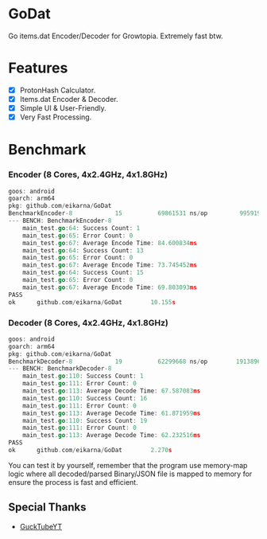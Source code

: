 # GoDat
Go items.dat Encoder/Decoder for Growtopia. Extremely fast btw.

# Features
- [X] ProtonHash Calculator.
- [X] Items.dat Encoder & Decoder.
- [X] Simple UI & User-Friendly.
- [X] Very Fast Processing.

# Benchmark
### Encoder (8 Cores, 4x2.4GHz, 4x1.8GHz)
```go
goos: android
goarch: arm64
pkg: github.com/eikarna/GoDat
BenchmarkEncoder-8            15          69861531 ns/op         9959195 B/op    756105 allocs/op
--- BENCH: BenchmarkEncoder-8
    main_test.go:64: Success Count: 1
    main_test.go:65: Error Count: 0
    main_test.go:67: Average Encode Time: 84.600834ms
    main_test.go:64: Success Count: 13
    main_test.go:65: Error Count: 0
    main_test.go:67: Average Encode Time: 73.745452ms
    main_test.go:64: Success Count: 15
    main_test.go:65: Error Count: 0
    main_test.go:67: Average Encode Time: 69.803093ms
PASS
ok      github.com/eikarna/GoDat        10.155s
```
### Decoder (8 Cores, 4x2.4GHz, 4x1.8GHz)
```go
goos: android
goarch: arm64
pkg: github.com/eikarna/GoDat
BenchmarkDecoder-8            19          62299668 ns/op        19138962 B/op    583782 allocs/op
--- BENCH: BenchmarkDecoder-8
    main_test.go:110: Success Count: 1
    main_test.go:111: Error Count: 0
    main_test.go:113: Average Decode Time: 67.587083ms
    main_test.go:110: Success Count: 16
    main_test.go:111: Error Count: 0
    main_test.go:113: Average Decode Time: 61.871959ms
    main_test.go:110: Success Count: 19
    main_test.go:111: Error Count: 0
    main_test.go:113: Average Decode Time: 62.232516ms
PASS
ok      github.com/eikarna/GoDat        2.270s
```
You can test it by yourself, remember that the program use memory-map logic where all decoded/parsed Binary/JSON file is mapped to memory for ensure the process is fast and efficient.

## Special Thanks
- [GuckTubeYT](https://github.com/GuckTubeYT)
